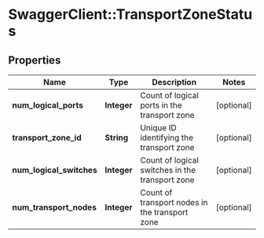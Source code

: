 # SwaggerClient::TransportZoneStatus

## Properties
Name | Type | Description | Notes
------------ | ------------- | ------------- | -------------
**num_logical_ports** | **Integer** | Count of logical ports in the transport zone | [optional] 
**transport_zone_id** | **String** | Unique ID identifying the transport zone | [optional] 
**num_logical_switches** | **Integer** | Count of logical switches in the transport zone | [optional] 
**num_transport_nodes** | **Integer** | Count of transport nodes in the transport zone | [optional] 


